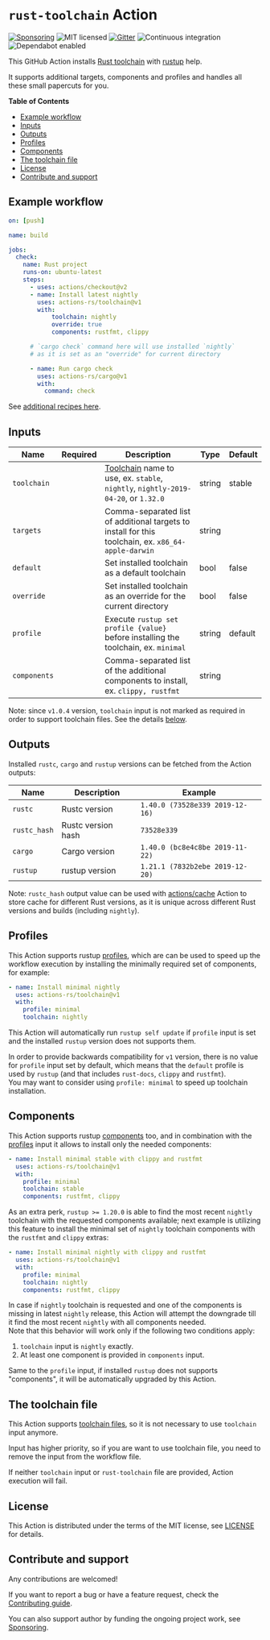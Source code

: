 # `rust-toolchain` Action

[![Sponsoring](https://img.shields.io/badge/Support%20it-Say%20%22Thank%20you!%22-blue)](https://actions-rs.github.io/#sponsoring)
![MIT licensed](https://img.shields.io/badge/license-MIT-blue.svg)
[![Gitter](https://badges.gitter.im/actions-rs/community.svg)](https://gitter.im/actions-rs/community)
![Continuous integration](https://github.com/actions-rs/toolchain/workflows/Continuous%20integration/badge.svg)
![Dependabot enabled](https://api.dependabot.com/badges/status?host=github&repo=actions-rs/toolchain)

This GitHub Action installs [Rust toolchain](https://rust-lang.github.io/rustup/concepts/toolchains.html#toolchain-specification)
with [rustup](https://github.com/rust-lang/rustup) help.

It supports additional targets, components and profiles and handles all
these small papercuts for you.

**Table of Contents**

* [Example workflow](#example-workflow)
* [Inputs](#inputs)
* [Outputs](#outputs)
* [Profiles](#profiles)
* [Components](#components)
* [The toolchain file](#the-toolchain-file)
* [License](#license)
* [Contribute and support](#contribute-and-support)

## Example workflow

```yaml
on: [push]

name: build

jobs:
  check:
    name: Rust project
    runs-on: ubuntu-latest
    steps:
      - uses: actions/checkout@v2
      - name: Install latest nightly
        uses: actions-rs/toolchain@v1
        with:
            toolchain: nightly
            override: true
            components: rustfmt, clippy

      # `cargo check` command here will use installed `nightly`
      # as it is set as an "override" for current directory

      - name: Run cargo check
        uses: actions-rs/cargo@v1
        with:
          command: check
```

See [additional recipes here](https://github.com/actions-rs/meta).

## Inputs

| Name         | Required | Description                                                                                                                                         | Type   | Default |
| ------------ | :------: | ----------------------------------------------------------------------------------------------------------------------------------------------------| ------ | --------|
| `toolchain`  |          | [Toolchain](https://github.com/rust-lang/rustup.rs#toolchain-specification) name to use, ex. `stable`, `nightly`, `nightly-2019-04-20`, or `1.32.0` | string | stable  |
| `targets`    |          | Comma-separated list of additional targets to install for this toolchain, ex. `x86_64-apple-darwin`                                                 | string |         |
| `default`    |          | Set installed toolchain as a default toolchain                                                                                                      | bool   | false   |
| `override`   |          | Set installed toolchain as an override for the current directory                                                                                    | bool   | false   |
| `profile`    |          | Execute `rustup set profile {value}` before installing the toolchain, ex. `minimal`                                                                 | string | default |
| `components` |          | Comma-separated list of the additional components to install, ex. `clippy, rustfmt`                                                                 | string |         |

Note: since `v1.0.4` version, `toolchain` input is not marked as required
in order to support toolchain files. See the details [below](#the-toolchain-file).

## Outputs

Installed `rustc`, `cargo` and `rustup` versions can be fetched from the Action outputs:

| Name         | Description           | Example                         |
| ------------ | --------------------- | ------------------------------- |
| `rustc`      | Rustc version         | `1.40.0 (73528e339 2019-12-16)` |
| `rustc_hash` | Rustc version hash    | `73528e339`                     |
| `cargo`      | Cargo version         | `1.40.0 (bc8e4c8be 2019-11-22)` |
| `rustup`     | rustup version        | `1.21.1 (7832b2ebe 2019-12-20)` |

Note: `rustc_hash` output value can be used with [actions/cache](https://github.com/actions/cache) Action
to store cache for different Rust versions, as it is unique across different Rust versions and builds (including `nightly`).

## Profiles

This Action supports rustup [profiles](https://blog.rust-lang.org/2019/10/15/Rustup-1.20.0.html#profiles),
which are can be used to speed up the workflow execution by installing the
minimally required set of components, for example:

```yaml
- name: Install minimal nightly
  uses: actions-rs/toolchain@v1
  with:
    profile: minimal
    toolchain: nightly
```

This Action will automatically run `rustup self update` if `profile` input is set
and the installed `rustup` version does not supports them.

In order to provide backwards compatibility for `v1` version,
there is no value for `profile` input set by default,
which means that the `default` profile is used by `rustup`
(and that includes `rust-docs`, `clippy` and `rustfmt`).\
You may want to consider using `profile: minimal` to speed up toolchain installation.

## Components

This Action supports rustup [components](https://blog.rust-lang.org/2019/10/15/Rustup-1.20.0.html#installing-the-latest-compatible-nightly) too,
and in combination with the [profiles](#profiles) input it allows to install only the needed components:

```yaml
- name: Install minimal stable with clippy and rustfmt
  uses: actions-rs/toolchain@v1
  with:
    profile: minimal
    toolchain: stable
    components: rustfmt, clippy
```

As an extra perk, `rustup >= 1.20.0` is able to find the most recent `nightly` toolchain
with the requested components available; next example is utilizing this feature
to install the minimal set of `nightly` toolchain components with the `rustfmt` and `clippy` extras:

```yaml
- name: Install minimal nightly with clippy and rustfmt
  uses: actions-rs/toolchain@v1
  with:
    profile: minimal
    toolchain: nightly
    components: rustfmt, clippy
```

In case if `nightly` toolchain is requested and one of the components is missing in
latest `nightly` release, this Action will attempt the downgrade till it find
the most recent `nightly` with all components needed.\
Note that this behavior will work only if the following two conditions apply:

 1. `toolchain` input is `nightly` exactly.
 2. At least one component is provided in `components` input.

Same to the `profile` input, if installed `rustup` does not supports "components",
it will be automatically upgraded by this Action.

## The toolchain file

This Action supports [toolchain files](https://rust-lang.github.io/rustup/overrides.html#the-toolchain-file),
so it is not necessary to use `toolchain` input anymore.

Input has higher priority, so if you are want to use toolchain file,
you need to remove the input from the workflow file.

If neither `toolchain` input or `rust-toolchain` file are provided,
Action execution will fail.

## License

This Action is distributed under the terms of the MIT license, see [LICENSE](https://github.com/actions-rs/toolchain/blob/master/LICENSE) for details.

## Contribute and support

Any contributions are welcomed!

If you want to report a bug or have a feature request,
check the [Contributing guide](https://github.com/actions-rs/.github/blob/master/CONTRIBUTING.md).

You can also support author by funding the ongoing project work,
see [Sponsoring](https://actions-rs.github.io/#sponsoring).
